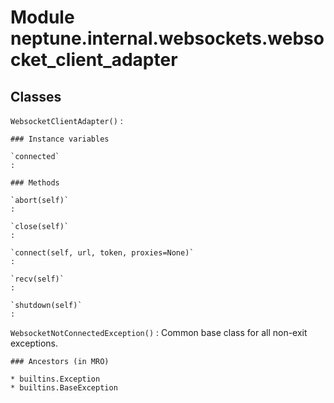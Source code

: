Module neptune.internal.websockets.websocket_client_adapter
===========================================================

Classes
-------

`WebsocketClientAdapter()`
:   

    ### Instance variables

    `connected`
    :

    ### Methods

    `abort(self)`
    :

    `close(self)`
    :

    `connect(self, url, token, proxies=None)`
    :

    `recv(self)`
    :

    `shutdown(self)`
    :

`WebsocketNotConnectedException()`
:   Common base class for all non-exit exceptions.

    ### Ancestors (in MRO)

    * builtins.Exception
    * builtins.BaseException